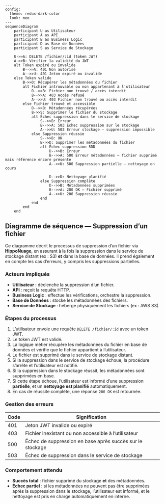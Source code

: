 ```mermaid
---
config:
  theme: redux-dark-color
  look: neo
---
sequenceDiagram
    participant U as Utilisateur
    participant A as API
    participant B as Business Logic
    participant D as Base de Données
    participant S as Service de Stockage

    U->>A: DELETE /fichier/:id (token JWT)
    A->>B: Vérifier la validité du JWT
    alt Token expiré ou invalide
        B-->>A: 401 Non autorisé
        A-->>U: 401 Jeton expiré ou invalide
    else Token valide
        B->>D: Récupérer les métadonnées du fichier
        alt Fichier introuvable ou non appartenant à l'utilisateur
            D-->>B: Fichier non trouvé / accès interdit
            B-->>A: 403 Accès refusé
            A-->>U: 403 Fichier non trouvé ou accès interdit
        else Fichier trouvé et accessible
            D-->>B: Métadonnées récupérées
            B->>S: Supprimer le fichier du stockage
            alt Échec suppression dans le service de stockage
                S-->>B: Erreur
                B-->>A: 503 Échec suppression sur le stockage
                A-->>U: 503 Erreur stockage — suppression impossible
            else Suppression réussie
                S-->>B: OK
                B->>D: Supprimer les métadonnées du fichier
                alt Échec suppression BDD
                    D-->>B: Erreur
                    B-->>A: 500 Erreur métadonnées — fichier supprimé mais référence encore présente
                    A-->>U: 500 Suppression partielle — nettoyage en cours
                    
                    D-->>D: Nettoyage planifié
                else Suppression complète
                    D-->>B: Métadonnées supprimées
                    B-->>A: 200 OK — Fichier supprimé
                    A-->>U: 200 Suppression réussie
                end
            end
        end
    end
````
## Diagramme de séquence — Suppression d’un fichier

Ce diagramme décrit le processus de suppression d’un fichier via **HippoNuage**, en assurant à la fois la suppression dans le service de stockage distant (ex : S3) **et** dans la base de données. Il prend également en compte les cas d’erreurs, y compris les suppressions partielles.

### Acteurs impliqués

- **Utilisateur** : déclenche la suppression d’un fichier.
- **API** : reçoit la requête HTTP.
- **Business Logic** : effectue les vérifications, orchestre la suppression.
- **Base de Données** : stocke les métadonnées des fichiers.
- **Service de Stockage** : héberge physiquement les fichiers (ex : AWS S3).

### Étapes du processus

1. L’utilisateur envoie une requête `DELETE /fichier/:id` avec un token JWT.
2. Le token JWT est validé.
3. La logique métier récupère les métadonnées du fichier en base de données et vérifie que le fichier appartient à l’utilisateur.
4. Le fichier est supprimé dans le service de stockage distant.
5. Si la suppression dans le service de stockage échoue, la procédure s’arrête et l’utilisateur est notifié.
6. Si la suppression dans le stockage réussit, les métadonnées sont supprimées en base.
7. Si cette étape échoue, l’utilisateur est informé d’une suppression **partielle**, et un **nettoyage est planifié** automatiquement.
8. En cas de réussite complète, une réponse `200 OK` est retournée.

### Gestion des erreurs

| Code | Signification |
|------|---------------|
| 401  | Jeton JWT invalide ou expiré |
| 403  | Fichier inexistant ou non accessible à l’utilisateur |
| 500  | Échec de suppression en base après succès sur le stockage |
| 503  | Échec de suppression dans le service de stockage |

### Comportement attendu

- **Succès total** : fichier supprimé du stockage **et** des métadonnées.
- **Échec partiel** : si les métadonnées ne peuvent pas être supprimées après la suppression dans le stockage, l’utilisateur est informé, et le nettoyage est pris en charge automatiquement en interne.

